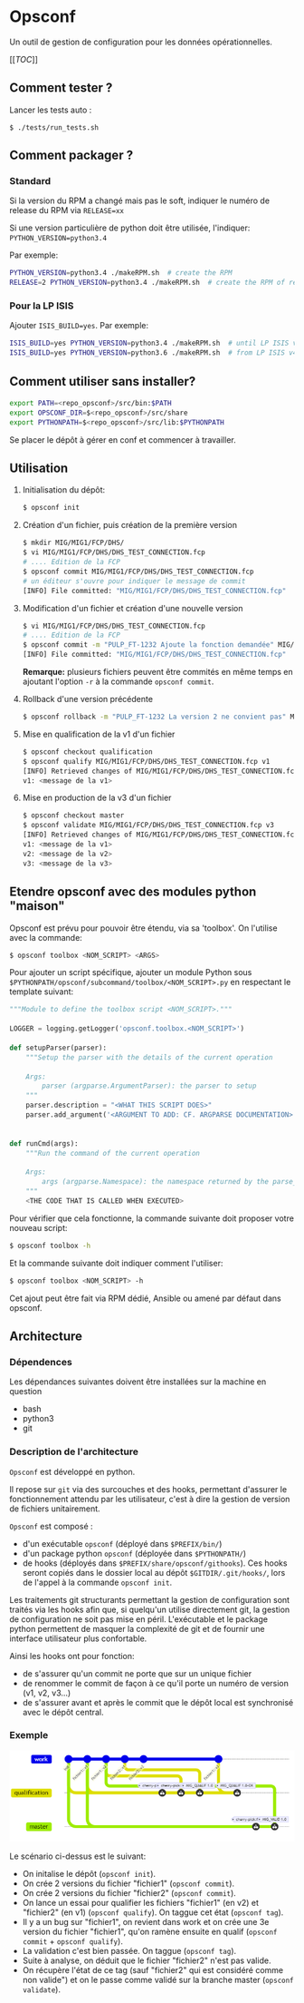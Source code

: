 # Opsconf

Un outil de gestion de configuration pour les données opérationnelles.

[[_TOC_]]

## Comment tester ?

Lancer les tests auto :

```
$ ./tests/run_tests.sh
```

## Comment packager ?

### Standard
Si la version du RPM a changé mais pas le soft, indiquer le numéro de release du RPM via `RELEASE=xx`

Si une version particulière de python doit être utilisée, l'indiquer: `PYTHON_VERSION=python3.4`

Par exemple:
```bash
PYTHON_VERSION=python3.4 ./makeRPM.sh  # create the RPM
RELEASE=2 PYTHON_VERSION=python3.4 ./makeRPM.sh  # create the RPM of release 2
```

### Pour la LP ISIS
Ajouter `ISIS_BUILD=yes`. Par exemple:
```bash
ISIS_BUILD=yes PYTHON_VERSION=python3.4 ./makeRPM.sh  # until LP ISIS v3.2.x
ISIS_BUILD=yes PYTHON_VERSION=python3.6 ./makeRPM.sh  # from LP ISIS v4.0
```
## Comment utiliser sans installer?

```bash
export PATH=<repo_opsconf>/src/bin:$PATH
export OPSCONF_DIR=$<repo_opsconf>/src/share
export PYTHONPATH=$<repo_opsconf>/src/lib:$PYTHONPATH
```

Se placer le dépôt à gérer en conf et commencer à travailler.

## Utilisation

 1. Initialisation du dépôt:
    ```bash
    $ opsconf init
    ```
 2. Création d'un fichier, puis création de la première version
    ```bash
    $ mkdir MIG/MIG1/FCP/DHS/
    $ vi MIG/MIG1/FCP/DHS/DHS_TEST_CONNECTION.fcp
    # .... Edition de la FCP
    $ opsconf commit MIG/MIG1/FCP/DHS/DHS_TEST_CONNECTION.fcp
    # un éditeur s'ouvre pour indiquer le message de commit
    [INFO] File committed: "MIG/MIG1/FCP/DHS/DHS_TEST_CONNECTION.fcp"
    ```

 3. Modification d'un fichier et création d'une nouvelle version
    ```bash
    $ vi MIG/MIG1/FCP/DHS/DHS_TEST_CONNECTION.fcp
    # .... Edition de la FCP
    $ opsconf commit -m "PULP_FT-1232 Ajoute la fonction demandée" MIG/MIG1/FCP/DHS/DHS_TEST_CONNECTION.fcp
    [INFO] File committed: "MIG/MIG1/FCP/DHS/DHS_TEST_CONNECTION.fcp"
    ```
    **Remarque:** plusieurs fichiers peuvent être commités en même temps en ajoutant l'option `-r` à la commande `opsconf commit`.

 4. Rollback d'une version précédente
    ```bash
    $ opsconf rollback -m "PULP_FT-1232 La version 2 ne convient pas" MIG/MIG1/FCP/DHS/DHS_TEST_CONNECTION.fcp
    ```

 5. Mise en qualification de la v1 d'un fichier
    ```bash
    $ opsconf checkout qualification
    $ opsconf qualify MIG/MIG1/FCP/DHS/DHS_TEST_CONNECTION.fcp v1
    [INFO] Retrieved changes of MIG/MIG1/FCP/DHS/DHS_TEST_CONNECTION.fcp
    v1: <message de la v1>
    ```
 6. Mise en production de la v3 d'un fichier
    ```bash
    $ opsconf checkout master
    $ opsconf validate MIG/MIG1/FCP/DHS/DHS_TEST_CONNECTION.fcp v3
    [INFO] Retrieved changes of MIG/MIG1/FCP/DHS/DHS_TEST_CONNECTION.fcp
    v1: <message de la v1>
    v2: <message de la v2>
    v3: <message de la v3>
    ```

## Etendre opsconf avec des modules python "maison"

Opsconf est prévu pour pouvoir être étendu, via sa 'toolbox'. On l'utilise avec la commande:

```bash
$ opsconf toolbox <NOM_SCRIPT> <ARGS>
```

Pour ajouter un script spécifique, ajouter un module Python sous
`$PYTHONPATH/opsconf/subcommand/toolbox/<NOM_SCRIPT>.py` en respectant le template suivant:
```python
"""Module to define the toolbox script <NOM_SCRIPT>."""

LOGGER = logging.getLogger('opsconf.toolbox.<NOM_SCRIPT>')

def setupParser(parser):
    """Setup the parser with the details of the current operation

    Args:
        parser (argparse.ArgumentParser): the parser to setup
    """
    parser.description = "<WHAT THIS SCRIPT DOES>"
    parser.add_argument('<ARGUMENT TO ADD: CF. ARGPARSE DOCUMENTATION>')


def runCmd(args):
    """Run the command of the current operation

    Args:
        args (argparse.Namespace): the namespace returned by the parse_args() method
    """
    <THE CODE THAT IS CALLED WHEN EXECUTED>
```

Pour vérifier que cela fonctionne, la commande suivante doit proposer votre nouveau script:
```bash
$ opsconf toolbox -h
```

Et la commande suivante doit indiquer comment l'utiliser:
```bash
$ opsconf toolbox <NOM_SCRIPT> -h
```

Cet ajout peut être fait via RPM dédié, Ansible ou amené par défaut dans opsconf.


## Architecture

### Dépendences

Les dépendances suivantes doivent être installées sur la machine en question
 * bash
 * python3
 * git

### Description de l'architecture

`Opsconf` est développé en python.

Il repose sur `git` via des surcouches et des hooks, permettant d'assurer le fonctionnement attendu par les utilisateur, c'est à dire la gestion de version de fichiers unitairement.

`Opsconf` est composé :
 * d'un exécutable `opsconf` (déployé dans `$PREFIX/bin/`)
 * d'un package python `opsconf` (déployée dans `$PYTHONPATH/`)
 * de hooks (déployés dans `$PREFIX/share/opsconf/githooks`). Ces hooks seront copiés dans le dossier local au dépôt `$GITDIR/.git/hooks/`, lors de l'appel à la commande `opsconf init`.

Les traitements git structurants permettant la gestion de configuration sont traités via les hooks afin que, si quelqu'un utilise directement git, la gestion de configuration ne soit pas mise en péril. L'exécutable et le package python permettent de masquer la complexité de git et de fournir une interface utilisateur plus confortable.

Ainsi les hooks ont pour fonction:
 * de s'assurer qu'un commit ne porte que sur un unique fichier
 * de renommer le commit de façon à ce qu'il porte un numéro de version (v1, v2, v3...)
 * de s'assurer avant et après le commit que le dépôt local est synchronisé avec le dépôt central.

### Exemple
![git-flow](docs/gitflow.png)

Le scénario ci-dessus est le suivant:
* On initalise le dépôt (`opsconf init`).
* On crée 2 versions du fichier "fichier1" (`opsconf commit`).
* On crée 2 versions du fichier "fichier2" (`opsconf commit`).
* On lance un essai pour qualifier les fichiers "fichier1" (en v2) et "fichier2" (en v1) (`opsconf qualify`). On taggue cet état (`opsconf tag`).
* Il y a un bug sur "fichier1", on revient dans work et on crée une 3e version du fichier "fichier1", qu'on ramène ensuite en qualif (`opsconf commit` + `opsconf qualify`).
* La validation c'est bien passée. On taggue (`opsconf tag`).
* Suite à analyse, on déduit que le fichier "fichier2" n'est pas valide.
* On récupère l'état de ce tag (sauf "fichier2" qui est considéré comme non valide") et on le passe comme validé sur la branche master (`opsconf validate`).

